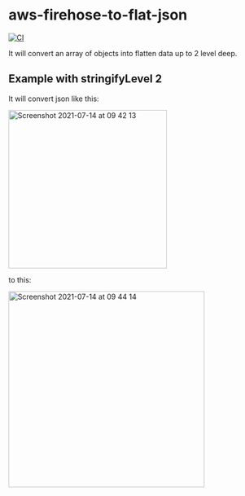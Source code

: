 # aws-firehose-to-flat-json

[![CI](https://github.com/worldpwn/aws-firehose-to-flat-json/actions/workflows/ci.yml/badge.svg)](https://github.com/worldpwn/aws-firehose-to-flat-json/actions/workflows/ci.yml)

It will convert an array of objects into flatten data up to 2 level deep.

## Example with stringifyLevel 2

It will convert json like this:

<img width="311" alt="Screenshot 2021-07-14 at 09 42 13" src="https://user-images.githubusercontent.com/6351780/131465627-31672ccc-7921-4c92-b1f0-1967ba843fef.png">

to this:

<img width="385" alt="Screenshot 2021-07-14 at 09 44 14" src="https://user-images.githubusercontent.com/6351780/132192977-528e1c1e-1028-4d8c-8208-56174947ea31.png">
